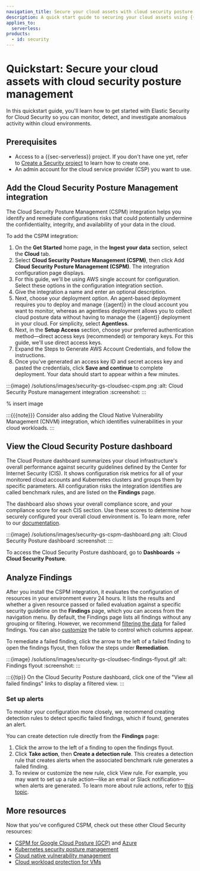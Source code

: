 ```yaml
---
navigation_title: Secure your cloud assets with cloud security posture management
description: A quick start guide to securing your cloud assets using {{elastic-sec}}.
applies_to:
  serverless:
products:
  - id: security
---
```


# Quickstart: Secure your cloud assets with cloud security posture management

In this quickstart guide, you'll learn how to get started with Elastic Security for Cloud Security so you can monitor, detect, and investigate anomalous activity within cloud environments.

## Prerequisites 

* Access to a {{sec-serverless}} project. If you don't have one yet, refer to [Create a Security project](/solutions/security/get-started/create-security-project.md) to learn how to create one. 
* An admin account for the cloud service provider (CSP) you want to use.  


## Add the Cloud Security Posture Management integration 

The Cloud Security Posture Management (CSPM) integration helps you identify and remediate configurations risks that could potentially undermine the confidentiality, integrity, and availability of your data in the cloud.

To add the CSPM integration: 

1. On the **Get Started** home page, in the **Ingest your data** section, select the **Cloud** tab. 
2. Select **Cloud Security Posture Management (CSPM)**, then click Add **Cloud Security Posture Management (CSPM)**. The integration configuration page displays. 
3. For this guide, we'll be using AWS single account for configuration. Select these options in the configuration integration section. 
4. Give the integration a name and enter an optional description. 
5. Next, choose your deployment option. An agent-based deployment requires you to deploy and manage {{agent}} in the cloud account you want to monitor, whereas an agentless deployment allows you to collect cloud posture data without having to manage the {{agent}} deployment in your cloud. For simplicity, select **Agentless**.
6. Next, in the **Setup Access** section, choose your preferred authentication method—direct access keys (recommended) or temporary keys. For this guide, we'll use direct access keys. 
7. Expand the Steps to Generate AWS Account Credentials, and follow the instructions. 
8. Once you've generated an access key ID and secret access key and pasted the credentials, click **Save and continue** to complete deployment. Your data should start to appear within a few minutes.

:::{image} /solutions/images/security-gs-cloudsec-cspm.png
:alt: Cloud Security Posture management integration
:screenshot:
:::

% insert image 

:::{{{note}}}
Consider also adding the Cloud Native Vulnerability Management (CNVM) integration, which identifies vulnerabilities in your cloud workloads.
:::

## View the Cloud Security Posture dashboard

The Cloud Posture dashboard summarizes your cloud infrastructure's overall performance against security guidelines defined by the Center for Internet Security (CIS). It shows configuration risk metrics for all of your monitored cloud accounts and Kubernetes clusters and groups them by specific parameters. All configuration risks the integration identifies are called benchmark rules, and are listed on the **Findings** page. 

The dashboard also shows your overall compliance score, and your compliance score for each CIS section. Use these scores to determine how securely configured your overall cloud environment is. To learn more, refer to our [documentation](/solutions/security/cloud/cspm-dashboard.md).

:::{image} /solutions/images/security-gs-cspm-dashboard.png
:alt: Cloud Security Posture dashboard
:screenshot:
:::

To access the Cloud Security Posture dashboard, go to **Dashboards** → **Cloud Security Posture**. 


## Analyze Findings 

After you install the CSPM integration, it evaluates the configuration of resources in your environment every 24 hours. It lists the results and whether a given resource passed or failed evaluation against a specific security guideline on the **Findings** page, which you can access from the navigation menu. By default, the Findings page lists all findings without any grouping or filtering. However, we recommend [filtering the data](/solutions/security/cloud/findings-page.md#cspm-findings-page-filter-findings) for failed findings. You can also [customize](/solutions/security/cloud/findings-page.md#cspm-customize-the-findings-table) the table to control which columns appear.  

To remediate a failed finding, click the arrow to the left of a failed finding to open the findings flyout, then follow the steps under **Remediation**. 

:::{image} /solutions/images/security-gs-cloudsec-findings-flyout.gif
:alt: Findings flyout
:screenshot:
:::

:::{{tip}}
On the Cloud Security Posture dashboard, click one of the "View all failed findings" links to display a filtered view. 
:::

### Set up alerts 

To monitor your configuration more closely, we recommend creating detection rules to detect specific failed findings, which if found, generates an alert. 

You can create detection rule directly from the **Findings** page: 

1. Click the arrow to the left of a finding to open the findings flyout.
2. Click **Take action**, then **Create a detection rule**. This creates a detection rule that creates alerts when the associated benchmark rule generates a failed finding.
3. To review or customize the new rule, click View rule. For example, you may want to set up a rule action—like an email or Slack notification—when alerts are generated. To learn more about rule actions, refer to [this topic](/solutions/security/detect-and-alert/create-detection-rule.md#rule-notifications).   

## More resources 

Now that you've configured CSPM, check out these other Cloud Security resources: 

* [CSPM for Google Cloud Posture (GCP)](/solutions/security/cloud/get-started-with-cspm-for-gcp.md) and [Azure](/solutions/security/cloud/get-started-with-cspm-for-azure.md) 
* [Kubernetes security posture management](/solutions/security/cloud/kubernetes-security-posture-management.md)
* [Cloud native vulnerability management](/solutions/security/cloud/cloud-native-vulnerability-management.md)
* [Cloud workload protection for VMs](/solutions/security/cloud/cloud-workload-protection-for-vms.md)